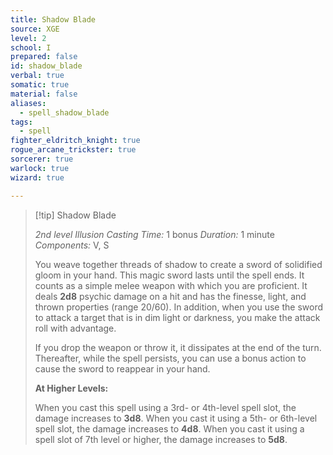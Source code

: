 ```yaml
---
title: Shadow Blade
source: XGE
level: 2
school: I
prepared: false
id: shadow_blade
verbal: true
somatic: true
material: false
aliases:
  - spell_shadow_blade
tags:
  - spell
fighter_eldritch_knight: true
rogue_arcane_trickster: true
sorcerer: true
warlock: true
wizard: true

---
```

>[!tip] Shadow Blade
>
> *2nd level Illusion*
> *Casting Time:* 1 bonus
> *Duration:* 1 minute
> *Components:* V, S
>
>You weave together threads of shadow to create a sword of solidified gloom in your hand. This magic sword lasts until the spell ends. It counts as a simple melee weapon with which you are proficient. It deals **2d8** psychic damage on a hit and has the finesse, light, and thrown properties (range 20/60). In addition, when you use the sword to attack a target that is in dim light or darkness, you make the attack roll with advantage.
>
>If you drop the weapon or throw it, it dissipates at the end of the turn. Thereafter, while the spell persists, you can use a bonus action to cause the sword to reappear in your hand.
>
>**At Higher Levels:**
>
>When you cast this spell using a 3rd- or 4th-level spell slot, the damage increases to **3d8**. When you cast it using a 5th- or 6th-level spell slot, the damage increases to **4d8**. When you cast it using a spell slot of 7th level or higher, the damage increases to **5d8**.
>

